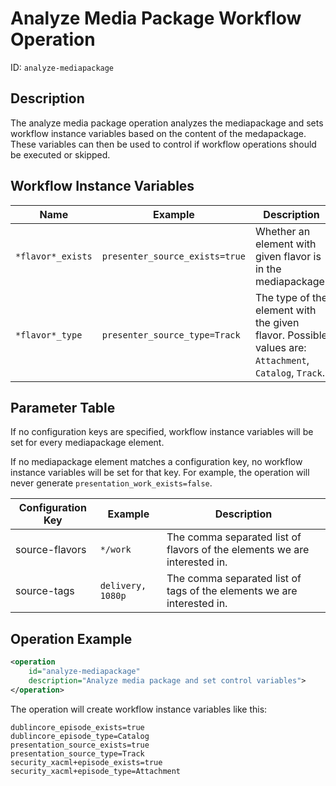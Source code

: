 Analyze Media Package Workflow Operation
========================================

ID: `analyze-mediapackage`


Description
-----------

The analyze media package operation  analyzes the mediapackage and sets workflow instance
variables based on the content of the medapackage. These variables can then be used to control if workflow
operations should be executed or skipped.

Workflow Instance Variables
---------------------------

|Name              |Example                        |Description                                                  |
|------------------|-------------------------------|-------------------------------------------------------------|
|`*flavor*_exists` |`presenter_source_exists=true` |Whether an element with given flavor is in the mediapackage. |
|`*flavor*_type`   |`presenter_source_type=Track`  |The type of the element with the given flavor. Possible values are: `Attachment`, `Catalog`, `Track`. |



Parameter Table
---------------

If no configuration keys are specified, workflow instance variables will be set for every mediapackage element.

If no mediapackage element matches a configuration key, no workflow instance variables will be set for that key. For example, the operation will never generate `presentation_work_exists=false`.

|Configuration Key|Example            |Description                                       |
|-----------------|-------------------|--------------------------------------------------|
|source-flavors   |`*/work`           |The comma separated list of flavors of the elements we are interested in. |
|source-tags      |`delivery, 1080p`  |The comma separated list of tags of the elements we are interested in.|


Operation Example
-----------------

```xml
<operation
    id="analyze-mediapackage"
    description="Analyze media package and set control variables">
</operation>
```

The operation will create workflow instance variables like this:

```properties
dublincore_episode_exists=true
dublincore_episode_type=Catalog
presentation_source_exists=true
presentation_source_type=Track
security_xacml+episode_exists=true
security_xacml+episode_type=Attachment
```
